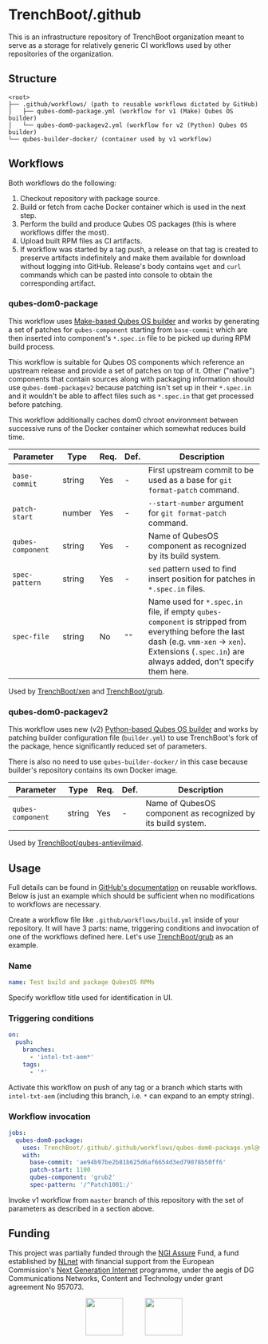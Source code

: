 # TrenchBoot/.github

This is an infrastructure repository of TrenchBoot organization meant to serve
as a storage for relatively generic CI workflows used by other repositories of
the organization.

## Structure

```
<root>
├── .github/workflows/ (path to reusable workflows dictated by GitHub)
│   ├── qubes-dom0-package.yml (workflow for v1 (Make) Qubes OS builder)
│   └── qubes-dom0-packagev2.yml (workflow for v2 (Python) Qubes OS builder)
└── qubes-builder-docker/ (container used by v1 workflow)
```

## Workflows

Both workflows do the following:

1. Checkout repository with package source.
2. Build or fetch from cache Docker container which is used in the next step.
3. Perform the build and produce Qubes OS packages (this is where workflows
   differ the most).
4. Upload built RPM files as CI artifacts.
5. If workflow was started by a tag push, a release on that tag is created to
   preserve artifacts indefinitely and make them available for download without
   logging into GitHub.  Release's body contains `wget` and `curl` commands
   which can be pasted into console to obtain the corresponding artifact.

### qubes-dom0-package

This workflow uses [Make-based Qubes OS builder][qubes-builder-v1] and works by
generating a set of patches for `qubes-component` starting from `base-commit`
which are then inserted into component's `*.spec.in` file to be picked up
during RPM build process.

This workflow is suitable for Qubes OS components which reference an upstream
release and provide a set of patches on top of it.  Other ("native") components
that contain sources along with packaging information should use
`qubes-dom0-packagev2` because patching isn't set up in their `*.spec.in` and
it wouldn't be able to affect files such as `*.spec.in` that get processed
before patching.

This workflow additionally caches dom0 chroot environment between successive
runs of the Docker container which somewhat reduces build time.

| Parameter         | Type   | Req. | Def. | Description
| ---------         | ----   | ---- | ---- | -----------
| `base-commit`     | string | Yes  | -    | First upstream commit to be used as a base for `git format-patch` command.
| `patch-start`     | number | Yes  | -    | `--start-number` argument for `git format-patch` command.
| `qubes-component` | string | Yes  | -    | Name of QubesOS component as recognized by its build system.
| `spec-pattern`    | string | Yes  | -    | `sed` pattern used to find insert position for patches in `*.spec.in` files.
| `spec-file`       | string | No   | `""` | Name used for `*.spec.in` file, if empty `qubes-component` is stripped from everything before the last dash (e.g. `vmm-xen` -> `xen`).  Extensions (`.spec.in`) are always added, don't specify them here.

Used by [TrenchBoot/xen][xen] and [TrenchBoot/grub][grub].

[qubes-builder-v1]: https://github.com/QubesOS/qubes-builder
[xen]: https://github.com/TrenchBoot/xen/blob/f703de3bbfbda2251f49abf8e50e5fb265a57e5a/.github/workflows/build.yml
[grub]: https://github.com/TrenchBoot/grub/blob/43998592dc8993d4c802f6c98f6eb73a5800853b/.github/workflows/build.yml

### qubes-dom0-packagev2

This workflow uses new (v2) [Python-based Qubes OS builder][qubes-builder-v2] and works by patching
builder configuration file (`builder.yml`) to use TrenchBoot's fork of the
package, hence significantly reduced set of parameters.

There is also no need to use `qubes-builder-docker/` in this case because
builder's repository contains its own Docker image.

| Parameter         | Type   | Req. | Def. | Description
| ---------         | ----   | ---- | ---- | -----------
| `qubes-component` | string | Yes  | -    | Name of QubesOS component as recognized by its build system.

Used by [TrenchBoot/qubes-antievilmaid][aem].

[qubes-builder-v2]: https://github.com/QubesOS/qubes-builderv2
[aem]: https://github.com/TrenchBoot/qubes-antievilmaid/blob/2b6b796e31789fca599986c9cfb0a3ceced5967d/.github/workflows/build.yml

## Usage

Full details can be found in [GitHub's documentation][workflow-docs] on
reusable workflows.  Below is just an example which should be sufficient when no
modifications to workflows are necessary.

[workflow-docs]: https://docs.github.com/en/actions/using-workflows/reusing-workflows

Create a workflow file like `.github/workflows/build.yml` inside of your
repository.  It will have 3 parts: name, triggering conditions and invocation
of one of the workflows defined here.  Let's use [TrenchBoot/grub][grub] as an
example.

### Name

```yaml
name: Test build and package QubesOS RPMs
```

Specify workflow title used for identification in UI.

### Triggering conditions

```yaml
on:
  push:
    branches:
      - 'intel-txt-aem*'
    tags:
      - '*'
```

Activate this workflow on push of any tag or a branch which starts with
`intel-txt-aem` (including this branch, i.e. `*` can expand to an empty string).

### Workflow invocation

```yaml
jobs:
  qubes-dom0-package:
    uses: TrenchBoot/.github/.github/workflows/qubes-dom0-package.yml@master
    with:
      base-commit: 'ae94b97be2b81b625d6af6654d3ed79078b50ff6'
      patch-start: 1100
      qubes-component: 'grub2'
      spec-pattern: '/^Patch1001:/'
```

Invoke v1 workflow from `master` branch of this repository with the set of
parameters as described in a section above.

## Funding

This project was partially funded through the
[NGI Assure](https://nlnet.nl/assure) Fund, a fund established by
[NLnet](https://nlnet.nl/) with financial support from the European
Commission's [Next Generation Internet](https://ngi.eu/) programme, under the
aegis of DG Communications Networks, Content and Technology under grant
agreement No 957073.

<p align="center">
<img src="https://nlnet.nl/logo/banner.svg" height="75">
&nbsp;&nbsp;&nbsp;&nbsp;&nbsp;&nbsp;&nbsp;&nbsp;&nbsp;
<img src="https://nlnet.nl/image/logos/NGIAssure_tag.svg" height="75">
</p>
